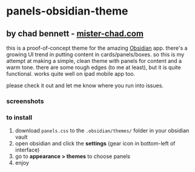 # panels-obsidian-theme

## by chad bennett - [mister-chad.com](https://mister-chad.com/)

this is a proof-of-concept theme for the amazing [Obsidian](https://obsidian.md/) app. there's a growing UI trend in putting content in cards/panels/boxes. so this is my attempt at making a simple, clean theme with panels for content and a warm tone. there are some rough edges (to me at least), but it is quite functional. works quite well on ipad mobile app too. 

please check it out and let me know where you run into issues. 

### screenshots

### to install
1. download `panels.css` to the `.obsidian/themes/` folder in your obsidian vault
2. open obsidian and click the **settings** (gear icon in bottom-left of interface)
3. go to **appearance > themes** to choose panels
4. enjoy

